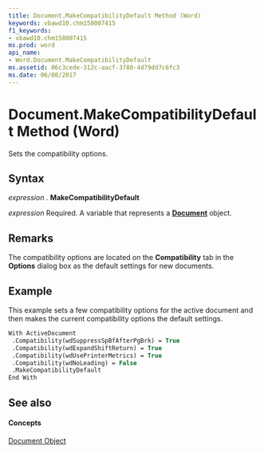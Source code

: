 ```yaml
---
title: Document.MakeCompatibilityDefault Method (Word)
keywords: vbawd10.chm158007415
f1_keywords:
- vbawd10.chm158007415
ms.prod: word
api_name:
- Word.Document.MakeCompatibilityDefault
ms.assetid: 06c3cede-312c-aacf-3780-4d79dd7c6fc3
ms.date: 06/08/2017
---
```



# Document.MakeCompatibilityDefault Method (Word)

Sets the compatibility options.


## Syntax

 _expression_ . **MakeCompatibilityDefault**

 _expression_ Required. A variable that represents a **[Document](document-object-word.md)** object.


## Remarks

The compatibility options are located on the **Compatibility** tab in the **Options** dialog box as the default settings for new documents.


## Example

This example sets a few compatibility options for the active document and then makes the current compatibility options the default settings.


```vb
With ActiveDocument 
 .Compatibility(wdSuppressSpBfAfterPgBrk) = True 
 .Compatibility(wdExpandShiftReturn) = True 
 .Compatibility(wdUsePrinterMetrics) = True 
 .Compatibility(wdNoLeading) = False 
 .MakeCompatibilityDefault 
End With
```


## See also


#### Concepts


[Document Object](document-object-word.md)

